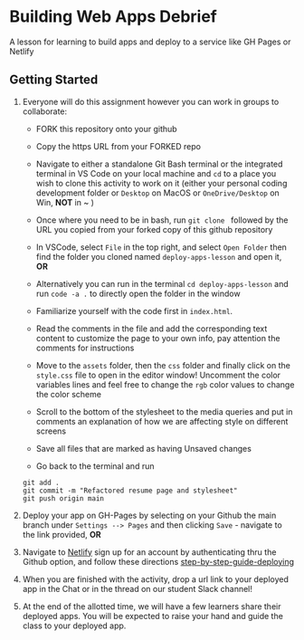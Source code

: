 # Building Web Apps Debrief

A lesson for learning to build apps and deploy to a service like GH Pages or Netlify

## Getting Started

1. Everyone will do this assignment however you can work in groups to collaborate:
  
    * FORK this repository onto your github
  
    * Copy the https URL from your FORKED repo

    * Navigate to either a standalone Git Bash terminal or the integrated terminal in VS Code on your local machine and `cd` to a place you wish to clone this activity to work on it (either your personal coding development folder or `Desktop` on MacOS or `OneDrive/Desktop` on Win, **NOT** in ~ )
  
    * Once where you need to be in bash, run `git clone ` followed by the URL you copied from your forked copy of this github repository

    * In VSCode, select `File` in the top right, and select `Open Folder` then find the folder you cloned named `deploy-apps-lesson` and open it, **OR**
  
    * Alternatively you can run in the terminal `cd deploy-apps-lesson` and run `code -a .` to directly open the folder in the window
  
    * Familiarize yourself with the code first in `index.html`. 
  
    * Read the comments in the file and add the corresponding text content to customize the page to your own info, pay attention the comments for instructions
  
    * Move to the `assets` folder, then the `css` folder and finally click on the `style.css` file to open in the editor window! Uncomment the color variables lines and feel free to change the `rgb` color values to change the color scheme

    * Scroll to the bottom of the stylesheet to the media queries and put in comments an explanation of how we are affecting style on different screens
  
    * Save all files that are marked as having Unsaved changes
  
    * Go back to the terminal and run 
    ```
    git add .
    git commit -m "Refactored resume page and stylesheet"
    git push origin main
    ```

2.  Deploy your app on GH-Pages by selecting on your Github the main branch under `Settings --> Pages` and then clicking `Save` - navigate to the link provided, **OR**

3. Navigate to [Netlify](https://app.netlify.com) sign up for an account by authenticating thru the Github option, and follow these directions [step-by-step-guide-deploying](https://www.netlify.com/blog/2016/10/27/a-step-by-step-guide-deploying-a-static-site-or-single-page-app/)

4. When you are finished with the activity, drop a url link to your deployed app in the Chat or in the thread on our student Slack channel!

5. At the end of the allotted time, we will have a few learners share their deployed apps. You will be expected to raise your hand and guide the class to your deployed app.
